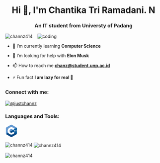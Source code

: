 <h1 align="center">Hi 👋, I'm Chantika Tri Ramadani. N</h1>
<h3 align="center">An IT student from Universty of Padang</h3>

<img align="right" alt="coding" width="400" src="https://animesher.com/orig/1/156/1564/15640/animesher.com_kaze-tachinu-the-wind-rises-gif-1564020.gif">


<p align="left"> <img src="https://komarev.com/ghpvc/?username=channz414&label=Profile%20views&color=0e75b6&style=flat" alt="channz414" /> </p>

- 🌱 I’m currently learning **Computer Science**

- 🤝 I’m looking for help with **Elon Musk**

- 📫 How to reach me **chanz@student.unp.ac.id**

- ⚡ Fun fact **I am lazy for real 🦩**

<h3 align="left">Connect with me:</h3>

<p align="left">
<a href="https://instagram.com/@justchannz" target="blank"><img align="center" src="https://raw.githubusercontent.com/rahuldkjain/github-profile-readme-generator/master/src/images/icons/Social/instagram.svg" alt="@justchannz" height="30" width="40" /></a>
</p>

<h3 align="left">Languages and Tools:</h3>
<p align="left"> <a href="https://www.w3schools.com/cpp/" target="_blank" rel="noreferrer"> <img src="https://raw.githubusercontent.com/devicons/devicon/master/icons/cplusplus/cplusplus-original.svg" alt="cplusplus" width="40" height="40"/> </a> </p>

<p><img align="left" src="https://github-readme-stats.vercel.app/api/top-langs?username=channz414&show_icons=true&locale=en&layout=compact" alt="channz414" /></p>

<p>&nbsp;<img align="center" src="https://github-readme-stats.vercel.app/api?username=channz414&show_icons=true&locale=en" alt="channz414" /></p>

<p><img align="center" src="https://github-readme-streak-stats.herokuapp.com/?user=channz414&" alt="channz414" /></p>

